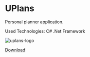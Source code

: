 # UPlans
Personal planner application.

Used Technologies: C# .Net Framework

![uplans-logo](https://github.com/Anilgvnc/UPlans/assets/82261358/4ac1c383-acab-459e-8b56-45178fa842ad)

[Download](https://github.com/Anilgvnc/UPlans/files/14893659/UPlans.zip)
